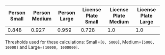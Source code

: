| Person Small | Person Medium | Person Large | License Plate Small |  License Plate Medium  | License Plate Large |
| -------- | ----- | ----- | ----- | ----- | ----- |
| 0.848 | 0.927 | 0.959 | 0.728 | 1.0 | 1.0
Thresholds used for these calculations: Small=`[0, 5000]`, Medium=`[5000, 10000]` and Large=`[10000, 1000000]`.